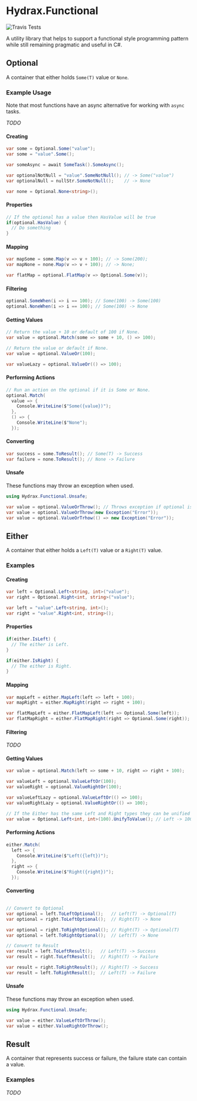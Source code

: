 # Hydrax.Functional

![Travis Tests](https://travis-ci.org/chriskdon/Hydrax.Functional.svg?branch=master)

A utility library that helps to support a functional style programming pattern
while still remaining pragmatic and useful in C#.

## Optional

A container that either holds `Some(T)` value or `None`.

### Example Usage

Note that most functions have an async alternative for working with `async`
tasks.

*TODO*

#### Creating

```c#
var some = Optional.Some("value");
var some = "value".Some();

var someAsync = await SomeTask().SomeAsync();

var optionalNotNull = "value".SomeNotNull(); // -> Some("value")
var optionalNull = nullStr.SomeNotNull();    // -> None

var none = Optional.None<string>();
```

#### Properties

```c#
// If the optional has a value then HasValue will be true
if(optional.HasValue) {
  // Do something
}
```

#### Mapping

```c#
var mapSome = some.Map(v => v + 100); // -> Some(200);
var mapNone = none.Map(v => v + 100); // -> None;

var flatMap = optional.FlatMap(v => Optional.Some(v));
```

#### Filtering

```c#
optional.SomeWhen(i => i == 100); // Some(100) -> Some(100)
optional.NoneWhen(i => i == 100); // Some(100) -> None
```

#### Getting Values
```c#
// Return the value + 10 or default of 100 if None.
var value = optional.Match(some => some + 10, () => 100);

// Return the value or default if None.
var value = optional.ValueOr(100);

var valueLazy = optional.ValueOr(() => 100);
```

#### Performing Actions

```c#
// Run an action on the optional if it is Some or None.
optional.Match(
  value => {
    Console.WriteLine($"Some({value})");
  },
  () => {
    Console.WriteLine($"None");
  });
```

#### Converting

```c#
var success = some.ToResult(); // Some(T) -> Success
var failure = none.ToResult(); // None -> Failure 
```

#### Unsafe

These functions may throw an exception when used.

```c#
using Hydrax.Functional.Unsafe;

var value = optional.ValueOrThrow(); // Throws exception if optional is None;
var value = optional.ValueOrThrow(new Exception("Error"));
var value = optional.ValueOrTrhow(() => new Exception("Error"));
```

## Either

A container that either holds a `Left(T)` value or a `Right(T)` value.

### Examples

#### Creating

```c#
var left = Optional.Left<string, int>("value");
var right = Optional.Right<int, string>("value");

var left = "value".Left<string, int>();
var right = "value".Right<int, string>();
```

#### Properties

```c#
if(either.IsLeft) {
  // The either is Left.
}

if(either.IsRight) {
  // The either is Right.
}
```

#### Mapping

```c#
var mapLeft = either.MapLeft(left => left + 100);
var mapRight = either.MapRight(right => right + 100);

var flatMapLeft = either.FlatMapLeft(left => Optional.Some(left));
var flatMapRight = either.FlatMapRight(right => Optional.Some(right));
```

#### Filtering

*TODO*

#### Getting Values

```c#
var value = optional.Match(left => some + 10, right => right + 100);

var valueLeft = optional.ValueLeftOr(100);
var valueRight = optional.ValueRightOr(100);

var valueLeftLazy = optional.ValueLeftOr(() => 100);
var valueRightLazy = optional.ValueRightOr(() => 100);

// If the Either has the same Left and Right types they can be unified to a value.
var value = Optional.Left<int, int>(100).UnifyToValue(); // Left -> 100
```

#### Performing Actions

```c#
either.Match(
  left => {
    Console.WriteLine($"Left({left})");
  },
  right => {
    Console.WriteLine($"Right({right})");
  });
```

#### Converting

```c#

// Convert to Optional
var optional = left.ToLeftOptional();   // Left(T) -> Optional(T)
var optional = right.ToLeftOptional();  // Right(T) -> None

var optional = right.ToRightOptional(); // Right(T) -> Optional(T)
var optional = left.ToRightOptional();  // Left(T) -> None

// Convert to Result
var result = left.ToLeftResult();   // Left(T) -> Success
var result = right.ToLeftResult();  // Right(T) -> Failure

var result = right.ToRightResult(); // Right(T) -> Success
var result = left.ToRightResult();  // Left(T) -> Failure
```

#### Unsafe

These functions may throw an exception when used.

```c#
using Hydrax.Functional.Unsafe;

var value = either.ValueLeftOrThrow();
var value = either.ValueRightOrThrow();
```

## Result

A container that represents success or failure, the failure state can contain
a value.

### Examples

*TODO*